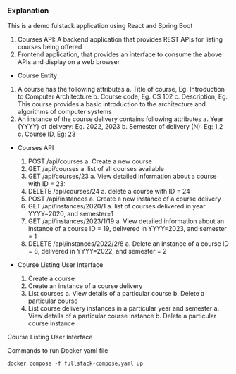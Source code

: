 ### Explanation 
This is a demo fulstack application using React and Spring Boot

1. Courses API: A backend application that provides REST APIs for listing courses
being offered
2. Frontend application, that provides an interface to consume the above APIs and
display on a web browser  

- Course Entity
1. A course has the following attributes
    a. Title of course, Eg. Introduction to Computer Architecture
    b. Course code, Eg. CS 102
    c. Description, Eg. This course provides a basic introduction to the architecture and algorithms of computer systems
2. An instance of the course delivery contains following attributes
    a. Year (YYYY) of delivery: Eg. 2022, 2023
    b. Semester of delivery (N): Eg: 1,2
    c. Course ID, Eg: 23

- Courses API
    1. POST /api/courses
        a. Create a new course
    2. GET /api/courses
        a. list of all courses available
    3. GET /api/courses/23
        a. View detailed information about a course with ID = 23:
    4. DELETE /api/courses/24
        a. delete a course with ID = 24
    5. POST /api/instances
        a. Create a new instance of a course delivery
    6. GET /api/instances/2020/1
        a. list of courses delivered in year YYYY=2020, and semester=1
    7. GET /api/instances/2023/1/19
        a. View detailed information about an instance of a course ID = 19, delivered in YYYY=2023, and semester = 1
    8. DELETE /api/instances/2022/2/8
        a. Delete an instance of a course ID = 8, delivered in YYYY=2022, and semester = 2

- Course Listing User Interface
    1. Create a course
    2. Create an instance of a course delivery
    3. List courses
        a. View details of a particular course
        b. Delete a particular course
    4. List course delivery instances in a particular year and semester
        a. View details of a particular course instance
        b. Delete a particular course instance

Course Listing User Interface

Commands to run Docker yaml file  
```
docker compose -f fullstack-compose.yaml up
```